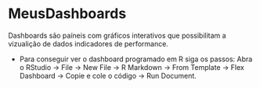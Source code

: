 # MeusDashboards
Dashboards são paíneis com gráficos interativos que possibilitam a vizualição de dados indicadores de performance.
- Para conseguir ver o dashboard programado em R siga os passos: Abra o RStudio -> File -> New File -> R Markdown -> From Template -> Flex Dashboard -> Copie e cole o código -> Run Document. 
